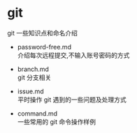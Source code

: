 # git
git 一些知识点和命名介绍

- password-free.md  
介绍每次远程提交,不输入账号密码的方式

- branch.md  
git 分支相关  

- issue.md  
平时操作 git 遇到的一些问题及处理方式

- command.md  
一些常用的 git 命令操作样例
